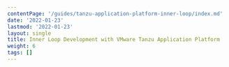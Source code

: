 ```yaml
---
contentPage: '/guides/tanzu-application-platform-inner-loop/index.md'
date: '2022-01-23'
lastmod: '2022-01-23'
layout: single
title: Inner Loop Development with VMware Tanzu Application Platform
weight: 6
tags: []
---
```

